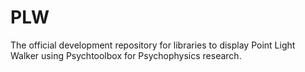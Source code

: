 PLW
===

The official development repository for libraries to display Point Light Walker using Psychtoolbox  for Psychophysics research.
